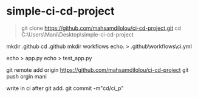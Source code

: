 # simple-ci-cd-project
>git clone https://github.com/mahsamdilolou/ci-cd-project.git
cd C:\Users\Mani\Desktop\simple-ci-cd-project

mkdir .github
cd .github
mkdir workflows
echo. > .github\workflows\ci.yml

echo > app.py
echo > test_app.py


git remote add origin https://github.com/mahsamdilolou/ci-cd-project
git push orgin mani

write in ci after
git add. 
git commit -m"cd/ci_p"

